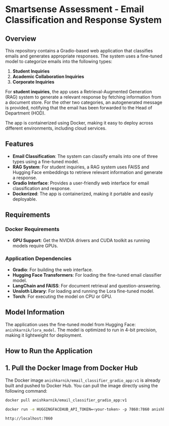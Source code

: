 # Smartsense Assessment - Email Classification and Response System

## Overview

This repository contains a Gradio-based web application that classifies emails and generates appropriate responses. The system uses a fine-tuned model to categorize emails into the following types:
1. **Student Inquiries**
2. **Academic Collaboration Inquiries**
3. **Corporate Inquiries**

For **student inquiries**, the app uses a Retrieval-Augmented Generation (RAG) system to generate a relevant response by fetching information from a document store. For the other two categories, an autogenerated message is provided, notifying that the email has been forwarded to the Head of Department (HOD).

The app is containerized using Docker, making it easy to deploy across different environments, including cloud services.

## Features

- **Email Classification**: The system can classify emails into one of three types using a fine-tuned model.
- **RAG System**: For student inquiries, a RAG system uses FAISS and Hugging Face embeddings to retrieve relevant information and generate a response.
- **Gradio Interface**: Provides a user-friendly web interface for email classification and response.
- **Dockerized**: The app is containerized, making it portable and easily deployable.

## Requirements

### Docker Requirements
- **GPU Support**: Get the NVIDIA drivers and CUDA toolkit as running models require GPUs.

### Application Dependencies
- **Gradio**: For building the web interface.
- **Hugging Face Transformers**: For loading the fine-tuned email classifier model.
- **LangChain and FAISS**: For document retrieval and question-answering.
- **Unsloth Library**: For loading and running the Lora fine-tuned model.
- **Torch**: For executing the model on CPU or GPU.

## Model Information

The application uses the fine-tuned model from Hugging Face: `anishkarnik/lora_model`. The model is optimized to run in 4-bit precision, making it lightweight for deployment.

## How to Run the Application

## 1. Pull the Docker Image from Docker Hub

The Docker image `anishkarnik/email_classifier_gradio_app:v1` is already built and pushed to Docker Hub. You can pull the image directly using the following command:

```bash
docker pull anishkarnik/email_classifier_gradio_app:v1

docker run -e HUGGINGFACEHUB_API_TOKEN=<your-token> -p 7860:7860 anishkarnik/email_classifier_gradio_app:v1

http://localhost:7860
```
